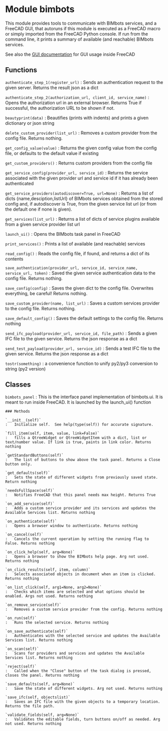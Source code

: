 Module bimbots
==============
This module provides tools to communicate with BIMbots services, and
a FreeCAD GUI, that autoruns if this module is executed as a FreeCAD macro or
simply imported from the FreeCAD Python console. If run from the command line,
it prints a summary of available (and reachable) BIMbots services.

See also the [GUI documentation](ui-documentation.md) for GUI usage inside FreeCAD

Functions
---------

`authenticate_step_1(register_url)`
:   Sends an authentication request to the given server. Returns the result json as a dict

`authenticate_step_2(authorization_url, client_id, service_name)`
:   Opens the authorization url in an external browser. Returns True if successful, the authorization URL to be shown if not.

`beautyprint(data)`
:   Beautifies (prints with indents) and prints a given dictionary or json string

`delete_custom_provider(list_url)`
:   Removes a custom provider from the config file. Returns nothing.

`get_config_value(value)`
:   Returns the given config value from the config file, or defaults to the default value if existing

`get_custom_providers()`
:   Returns custom providers from the config file

`get_service_config(provider_url, service_id)`
:   Returns the service associated with the given provider url and service id if it has already been authenticated

`get_service_providers(autodiscover=True, url=None)`
:   Returns a list of dicts {name,desciption,listUrl} of BIMbots services obtained from the stored config and,
    if autodiscover is True, from the given service list url (or from the default one if none is given).

`get_services(list_url)`
:   Returns a list of dicts of service plugins available from a given service provider list url

`launch_ui()`
:   Opens the BIMbots task panel in FreeCAD

`print_services()`
:   Prints a list of available (and reachable) services

`read_config()`
:   Reads the config file, if found, and returns a dict of its contents

`save_authentication(provider_url, service_id, service_name, service_url, token)`
:   Saved the given service authentication data to the config file. Returns nothing.

`save_config(config)`
:   Saves the given dict to the config file. Overwrites everything, be careful! Returns nothing.

`save_custom_provider(name, list_url)`
:   Saves a custom services provider to the config file. Returns nothing.

`save_default_config()`
:   Saves the default settings to the config file. Returns nothing

`send_ifc_payload(provider_url, service_id, file_path)`
:   Sends a given IFC file to the given service. Returns the json response as a dict

`send_test_payload(provider_url, service_id)`
:   Sends a test IFC file to the given service. Returns the json response as a dict

`tostr(something)`
:   a convenience function to unify py2/py3 conversion to string (py2 version)

Classes
-------

`bimbots_panel`
:   This is the interface panel implementation of bimbots.ui. It is meant to run inside FreeCAD.
    It is launched by the launch_ui() function

    ### Methods

    `__init__(self)`
    :   Initialize self.  See help(type(self)) for accurate signature.

    `fill_item(self, item, value, link=False)`
    :   fills a QtreeWidget or QtreeWidgetItem with a dict, list or text/number value. If link is true, paints in link color. Returns nothing

    `getStandardButtons(self)`
    :   The list of buttons to show above the task panel. Returns a Close button only.

    `get_defaults(self)`
    :   Sets the state of different widgets from previously saved state. Return nothing

    `needsFullSpace(self)`
    :   Notifies FreeCAD that this panel needs max height. Returns True

    `on_add_service(self)`
    :   Adds a custom service provider and its services and updates the Available Services list. Returns nothing

    `on_authenticate(self)`
    :   Opens a browser window to authenticate. Returns nothing

    `on_cancel(self)`
    :   Cancels the current operation by setting the running flag to False. Returns nothing

    `on_click_help(self, arg=None)`
    :   Opens a browser to show the BIMbots help page. Arg not used. Returns nothing

    `on_click_results(self, item, column)`
    :   Selects associated objects in document when an item is clicked. Returns nothing

    `on_list_click(self, arg1=None, arg2=None)`
    :   Checks which items are selected and what options should be enabled. Args not used. Returns nothing

    `on_remove_service(self)`
    :   Removes a custom service provider from the config. Returns nothing

    `on_run(self)`
    :   Runs the selected service. Returns nothing

    `on_save_authenticate(self)`
    :   Authenticates with the selected service and updates the Available Services list. Returns nothing

    `on_scan(self)`
    :   Scans for providers and services and updates the Available Services list. Returns nothing

    `reject(self)`
    :   Called when the "Close" button of the task dialog is pressed, closes the panel. Returns nothing

    `save_defaults(self, arg=None)`
    :   Save the state of different widgets. Arg not used. Returns nothing

    `save_ifc(self, objectslist)`
    :   Saves an IFC file with the given objects to a temporary location. Returns the file path.

    `validate_fields(self, arg=None)`
    :   Validates the editable fields, turn buttons on/off as needed. Arg not used. Returns nothing
